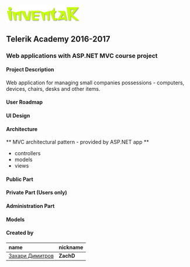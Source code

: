 <img src="./_design/assets/logo-big.png" width="40%" alt="inventaR">

## Telerik Academy 2016-2017
### Web applications with ASP.NET MVC course project

#### Project Description
Web application for managing small companies possessions - computers, devices, chairs, desks and other items.

#### User Roadmap

#### UI Design

#### Architecture

** MVC architectural pattern - provided by ASP.NET app **
- controllers  
- models 
- views  

#### Public Part

#### Private Part (Users only)

#### Administration Part

#### Models

#### Created by

name | nickname
:--- | :---
[Захари Димитров](https://telerikacademy.com/Users/ZachD) | **ZachD**  
